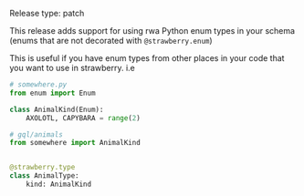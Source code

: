 Release type: patch

This release adds support for using rwa Python enum types in your schema 
(enums that are not decorated with `@strawberry.enum`)

This is useful if you have enum types from other places in your code
that you want to use in strawberry.
i.e
```py
# somewhere.py
from enum import Enum

class AnimalKind(Enum):
    AXOLOTL, CAPYBARA = range(2)

# gql/animals
from somewhere import AnimalKind


@strawberry.type
class AnimalType:
    kind: AnimalKind
```
